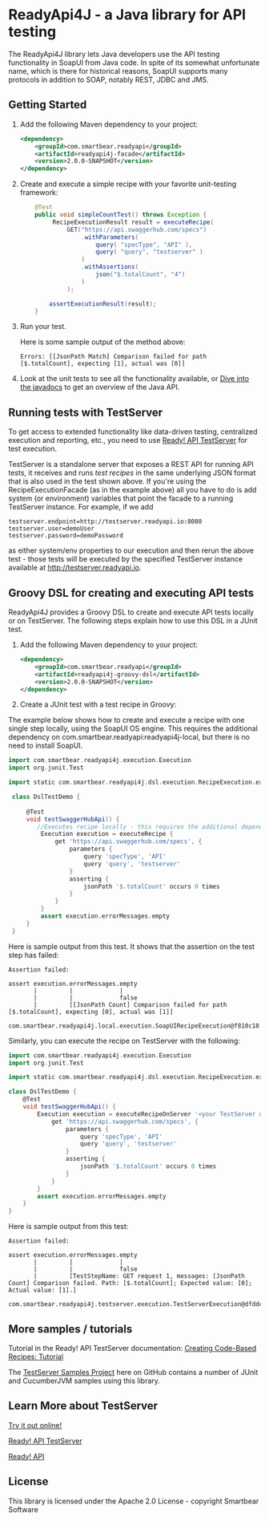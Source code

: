 # ReadyApi4J - a Java library for API testing

The ReadyApi4J library lets Java developers use the API testing functionality in SoapUI from Java code. 
In spite of its somewhat unfortunate name, which is there for historical reasons, SoapUI supports many protocols in 
addition to SOAP, notably REST, JDBC and JMS.

## Getting Started

1. Add the following Maven dependency to your project:
 
	```xml
	<dependency>
		<groupId>com.smartbear.readyapi</groupId>
		<artifactId>readyapi4j-facade</artifactId>
		<version>2.0.0-SNAPSHOT</version>
	</dependency>
	```

2. Create and execute a simple recipe with your favorite unit-testing framework:

	```java
	    @Test
        public void simpleCountTest() throws Exception {
             RecipeExecutionResult result = executeRecipe(
                 GET("https://api.swaggerhub.com/specs")
                     .withParameters(
                         query( "specType", "API" ),
                         query( "query", "testserver" )
                     )
                     .withAssertions(
                         json("$.totalCount", "4")
                     )                 
                 );
    
            assertExecutionResult(result);
        }
	```

3. Run your test.

    Here is some sample output of the method above:
    ```
    Errors: [[JsonPath Match] Comparison failed for path [$.totalCount], expecting [1], actual was [0]] 
    ```

4. Look at the unit tests to see all the functionality available, or [Dive into the javadocs](http://smartbear.github.io/readyapi4j/apidocs/) to get an overview of the Java API.

## Running tests with TestServer

To get access to extended functionality like data-driven testing, centralized execution and reporting, etc., you 
need to use [Ready! API TestServer](http://readyapi.smartbear.com/testserver/start) for test execution. 

TestServer is a standalone server that exposes a REST API for running API tests, it receives and runs *test recipes* 
in the same underlying JSON format that is also used in the test shown above. If you're using the RecipeExecutionFacade 
(as in the example above) all you have to do is add system (or environment) variables that point the facade to a 
running TestServer instance. For example, if we add

```
testserver.endpoint=http://testserver.readyapi.io:8080
testserver.user=demoUser
testserver.password=demoPassword
```
	
as either system/env properties to our execution and then rerun the above test - those tests will be executed by the 
specified TestServer instance available at http://testserver.readyapi.io.

## Groovy DSL for creating and executing API tests
ReadyApi4J provides a Groovy DSL to create and execute API tests locally or on TestServer. 
The following steps explain how to use this DSL in a JUnit test.

1. Add the following Maven dependency to your project:
 
	```xml
	<dependency>
		<groupId>com.smartbear.readyapi</groupId>
		<artifactId>readyapi4j-groovy-dsl</artifactId>
		<version>2.0.0-SNAPSHOT</version>
	</dependency>
	```

2. Create a JUnit test with a test recipe in Groovy:

  The example below shows how to create and execute a recipe with one single step locally, using the SoapUI OS engine. 
  This requires the additional dependency on com.smartbear.readyapi:readyapi4j-local, but there is no need to install SoapUI. 
   ```groovy
   import com.smartbear.readyapi4j.execution.Execution
   import org.junit.Test
   
   import static com.smartbear.readyapi4j.dsl.execution.RecipeExecution.executeRecipe

    class DslTestDemo {
    
        @Test
        void testSwaggerHubApi() {
           //Executes recipe locally - this requires the additional dependency com.smartbear.readyapi:readyapi4j-local
            Execution execution = executeRecipe {
                get 'https://api.swaggerhub.com/specs', {
                    parameters {
                        query 'specType', 'API'
                        query 'query', 'testserver'
                    }
                    asserting {
                        jsonPath '$.totalCount' occurs 0 times
                    }
                }
            }
            assert execution.errorMessages.empty
        }
    }   
   ```
   Here is sample output from this test. It shows that the assertion on the test step has failed:
   ```
   Assertion failed: 
   
   assert execution.errorMessages.empty
          |         |             |
          |         |             false
          |         [[JsonPath Count] Comparison failed for path [$.totalCount], expecting [0], actual was [1]]
          com.smartbear.readyapi4j.local.execution.SoapUIRecipeExecution@f810c18
   ```
   
   Similarly, you can execute the recipe on TestServer with the following:
   ```groovy
   import com.smartbear.readyapi4j.execution.Execution
   import org.junit.Test
   
   import static com.smartbear.readyapi4j.dsl.execution.RecipeExecution.executeRecipeOnServer
   
   class DslTestDemo {
       @Test
       void testSwaggerHubApi() {
           Execution execution = executeRecipeOnServer '<your TestServer url, e.g. http://localhost:8080>', '<your user>', '<your password>', {
               get 'https://api.swaggerhub.com/specs', {
                   parameters {
                       query 'specType', 'API'
                       query 'query', 'testserver'
                   }
                   asserting {
                       jsonPath '$.totalCount' occurs 0 times
                   }
               }
           }
           assert execution.errorMessages.empty
       }
   }
   ```
Here is sample output from this test:
```
Assertion failed: 

assert execution.errorMessages.empty
       |         |             |
       |         |             false
       |         [TestStepName: GET request 1, messages: [JsonPath Count] Comparison failed. Path: [$.totalCount]; Expected value: [0]; Actual value: [1].]
       com.smartbear.readyapi4j.testserver.execution.TestServerExecution@dfddc9a
```
## More samples / tutorials

Tutorial in the Ready! API TestServer documentation: 
[Creating Code-Based Recipes: Tutorial](http://readyapi.smartbear.com/testserver/tutorials/code_based/start)

The [TestServer Samples Project](https://github.com/SmartBear/ready-api-testserver-samples) here on GitHub contains a 
number of JUnit and CucumberJVM samples using this library.

## Learn More about TestServer

[Try it out online!](http://testserver.readyapi.io)

[Ready! API TestServer](http://readyapi.smartbear.com/testserver/intro/about)

[Ready! API](http://readyapi.smartbear.com/start)

## License

This library is licensed under the Apache 2.0 License - copyright Smartbear Software